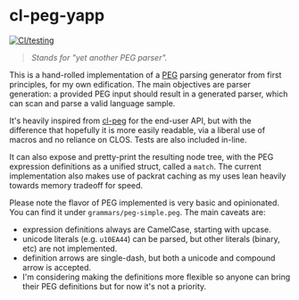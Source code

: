 # cl-peg-yapp

[![CI/testing](https://github.com/maxArturo/cl-peg-yapp/actions/workflows/main.yml/badge.svg?branch=main)](https://github.com/maxArturo/cl-peg-yapp/actions/workflows/main.yml)

> *Stands for "yet another PEG parser".*

This is a hand-rolled implementation of a [PEG](https://bford.info/packrat/) 
parsing generator from
first principles, for my own edification. The main objectives are parser
generation: a provided PEG input should result in a generated parser,
which can scan and parse a valid language sample.

It's heavily inspired from [cl-peg](https://github.com/thezerobit/cl-peg/tree/master)
for the end-user API, but with the difference that hopefully it is more easily readable, via
a liberal use of macros and no reliance on CLOS. Tests are also included in-line.

It can also expose and pretty-print the resulting node tree, with the
PEG expression definitions as a unified struct, called a `match`.
The current implementation also makes use of packrat caching as my uses
lean heavily towards memory tradeoff for speed.

Please note the flavor of PEG implemented is very basic and opinionated.
You can find it under `grammars/peg-simple.peg`. The main caveats are:

- expression definitions always are CamelCase, starting with upcase.
- unicode literals (e.g. `u10EA44`) can be parsed, but other literals
  (binary, etc) are not implemented.
- definition arrows are single-dash, but both a unicode and compound arrow is accepted.
- I'm considering making the definitions more flexible so anyone can bring their PEG
  definitions but for now it's not a priority.


